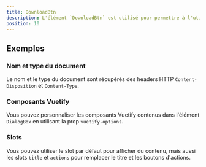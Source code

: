 ```yaml
---
title: DownloadBtn
description: L'élément `DownloadBtn` est utilisé pour permettre à l'utilisateur de télécharger un document provenant d'une API.
position: 10
---
```


<notification-bar></notification-bar>

<doc-tabs>

<doc-tab-item label="Utilisation">

<doc-usage name="download-btn"></doc-usage>

## Exemples

### Nom et type du document

Le nom et le type du document sont récupérés des headers HTTP `Content-Disposition` et `Content-Type`.

<doc-example file="download-btn/name-type"></doc-example>

</doc-tab-item>

<doc-tab-item label="API">
<doc-api name="download-btn"></doc-api>
</doc-tab-item>

<doc-tab-item label="Personnalisation">

### Composants Vuetify

Vous pouvez personnaliser les composants Vuetify contenus dans l'élément `DialogBox` en utilisant la prop `vuetify-options`.

<doc-example file="download-btn/options"></doc-example>

### Slots

Vous pouvez utiliser le slot par défaut pour afficher du contenu, mais aussi les slots `title` et `actions` pour remplacer le titre et les boutons d'actions.

<doc-example file="download-btn/slots"></doc-example>

</doc-tab-item>

</doc-tabs>
